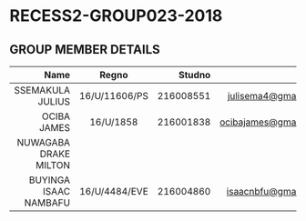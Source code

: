 # RECESS2-GROUP023-2018

## GROUP MEMBER DETAILS

| Name                | Regno         | Studno    |Email               |
| -------------------:|:-------------:| ---------:|-------------------:|
| SSEMAKULA JULIUS    | 16/U/11606/PS | 216008551 |julisema4@gmail.com |
| OCIBA JAMES         | 16/U/1858     |216001838  | ocibajames@gmail.com|
|NUWAGABA DRAKE MILTON|               |           |                    |
|BUYINGA ISAAC NAMBAFU| 16/U/4484/EVE | 216004860 | isaacnbfu@gmail.com|
